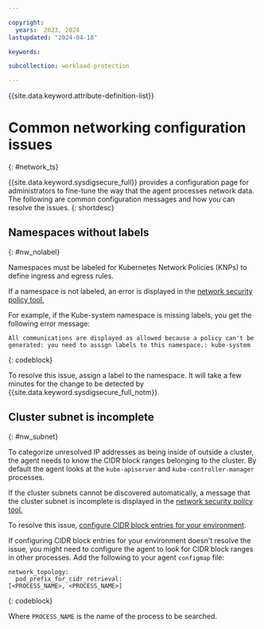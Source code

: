 ```yaml
---

copyright:
  years:  2023, 2024
lastupdated: "2024-04-18"

keywords:

subcollection: workload-protection

---
```


{{site.data.keyword.attribute-definition-list}}

# Common networking configuration issues
{: #network_ts}

{{site.data.keyword.sysdigsecure_full}} provides a configuration page for administrators to fine-tune the way that the agent processes network data. The following are common configuration messages and how you can resolve the issues.
{: shortdesc}

## Namespaces without labels
{: #nw_nolabel}

Namespaces must be labeled for Kubernetes Network Policies (KNPs) to define ingress and egress rules.

If a namespace is not labeled, an error is displayed in the [network security policy tool.](/docs/workload-protection?topic=workload-protection-netsec_policy)

For example, if the Kube-system namespace is missing labels, you get the following error message:

```text
All communications are displayed as allowed because a policy can't be generated: you need to assign labels to this namespace.: kube-system
```
{: codeblock}

To resolve this issue, assign a label to the namespace. It will take a few minutes for the change to be detected by {{site.data.keyword.sysdigsecure_full_notm}}.









## Cluster subnet is incomplete
{: #nw_subnet}

To categorize unresolved IP addresses as being inside of outside a cluster, the agent needs to know the CIDR block ranges belonging to the cluster. By default the agent looks at the `kube-apiserver` and `kube-controller-manager` processes.

If the cluster subnets cannot be discovered automatically, a message that the cluster subnet is incomplete is displayed in the [network security policy tool.](/docs/workload-protection?topic=workload-protection-netsec_policy)

To resolve this issue, [configure CIDR block entries for your environment](/docs/workload-protection?topic=workload-protection-network_config_ts#nw_cidr).

If configuring CIDR block entries for your environment doesn't resolve the issue, you might need to configure the agent to look for CIDR block ranges in other processes. Add the following to your agent `configmap` file:

```text
network_topology:
  pod_prefix_for_cidr_retrieval:
[<PROCESS_NAME>, <PROCESS_NAME>]
```
{: codeblock}

Where `PROCESS_NAME` is the name of the process to be searched.
